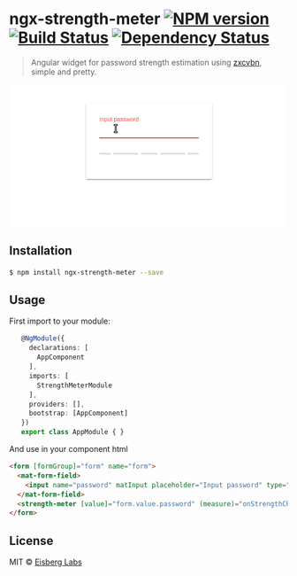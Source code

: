 # ngx-strength-meter [![NPM version][npm-image]][npm-url] [![Build Status][travis-image]][travis-url] [![Dependency Status][daviddm-image]][daviddm-url]
> Angular widget for password strength estimation using [zxcvbn](https://github.com/dropbox/zxcvbn), simple and pretty.
 
![demo](docs/demo.gif)
## Installation

```sh
$ npm install ngx-strength-meter --save
```

## Usage
First import to your module:
```typescript
   @NgModule({
     declarations: [
       AppComponent
     ],
     imports: [
       StrengthMeterModule
     ],
     providers: [],
     bootstrap: [AppComponent]
   })
   export class AppModule { }

```
And use in your component html
```html
<form [formGroup]="form" name="form">
  <mat-form-field>
    <input name="password" matInput placeholder="Input password" type="password" formControlName="password">
  </mat-form-field>
  <strength-meter [value]="form.value.password" (measure)="onStrengthChange($event)"></strength-meter>
</form>
```

## License

MIT © [Eisberg Labs](http://eisberg-labs.com)


[npm-image]: https://badge.fury.io/js/ngx-strength-meter.svg
[npm-url]: https://npmjs.org/package/ngx-strength-meter
[travis-image]: https://travis-ci.com/eisberg-labs/ngx-strength-meter.svg?branch=develop
[travis-url]: https://travis-ci.com/eisberg-labs/ngx-strength-meter?branch=develop
[daviddm-image]: https://david-dm.org/eisberg-labs/ngx-strength-meter.svg?theme=shields.io&path=projects/ngx-strength-meter
[daviddm-url]: https://david-dm.org/eisberg-labs/ngx-strength-meter?path=projects/ngx-strength-meter
